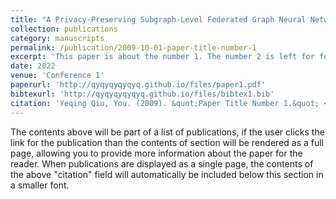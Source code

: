 ```yaml
---
title: "A Privacy-Preserving Subgraph-Level Federated Graph Neural Network via Differential Privacy"
collection: publications
category: manuscripts
permalink: /publication/2009-10-01-paper-title-number-1
excerpt: 'This paper is about the number 1. The number 2 is left for future work.'
date: 2022
venue: 'Conference 1'
paperurl: 'http://qyqyqyqyqyq.github.io/files/paper1.pdf'
bibtexurl: 'http://qyqyqyqyqyq.github.io/files/bibtex1.bib'
citation: 'Yeqing Qiu, You. (2009). &quot;Paper Title Number 1.&quot; <i>Journal 1</i>. 1(1).'
---
```

The contents above will be part of a list of publications, if the user clicks the link for the publication than the contents of section will be rendered as a full page, allowing you to provide more information about the paper for the reader. When publications are displayed as a single page, the contents of the above "citation" field will automatically be included below this section in a smaller font.
